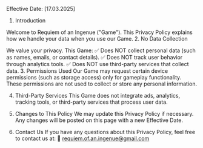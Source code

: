Effective Date: [17.03.2025]
1. Introduction

Welcome to Requiem of an Ingenue ("Game"). This Privacy Policy explains how we handle your data when you use our Game.
2. No Data Collection

We value your privacy. This Game:
✅ Does NOT collect personal data (such as names, emails, or contact details).
✅ Does NOT track user behavior through analytics tools.
✅ Does NOT use third-party services that collect data.
3. Permissions Used
Our Game may request certain device permissions (such as storage access) only for gameplay functionality. These permissions are not used to collect or store any personal information.

4. Third-Party Services
This Game does not integrate ads, analytics, tracking tools, or third-party services that process user data.

5. Changes to This Policy
We may update this Privacy Policy if necessary. Any changes will be posted on this page with a new Effective Date.

6. Contact Us
If you have any questions about this Privacy Policy, feel free to contact us at:
📧 requiem.of.an.ingenue@gmail.com
